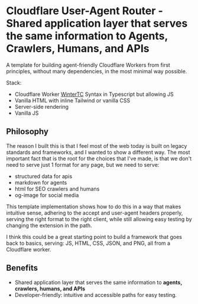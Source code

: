 # Cloudflare User-Agent Router - Shared application layer that serves the same information to Agents, Crawlers, Humans, and APIs

A template for building agent-friendly Cloudflare Workers from first principles, without many dependencies, in the most minimal way possible.

Stack:

- Cloudflare Worker [WinterTC](https://wintertc.org) Syntax in Typescript but allowing JS
- Vanilla HTML with inline Tailwind or vanilla CSS
- Server-side rendering
- Vanilla JS

## Philosophy

The reason I built this is that I feel most of the web today is built on legacy standards and frameworks, and I wanted to show a different way. The most important fact that is the root for the choices that I've made, is that we don't need to serve just 1 format for any page, but we need to serve:

- structured data for apis
- markdown for agents
- html for SEO crawlers and humans
- og-image for social media

This template implementation shows how to do this in a way that makes intuitive sense, adhering to the accept and user-agent headers properly, serving the right format to the right client, while still allowing easy testing by changing the extension in the path.

I think this could be a great starting point to build a framework that goes back to basics, serving: JS, HTML, CSS, JSON, and PNG, all from a Cloudflare worker.

## Benefits

- Shared application layer that serves the same information to **agents, crawlers, humans, and APIs**
- Developer-friendly: intuitive and accessible paths for easy testing.
